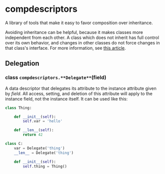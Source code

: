 # compdescriptors

A library of tools that make it easy to favor composition over inheritance.

Avoiding inheritance can be helpful, because it makes classes more independent
from each other. A class which does not inherit has full control over its own
behavior, and changes in other classes do not force changes in that class's
interface. For more information, see [this
article](https://en.wikipedia.org/wiki/Composition_over_inheritance).

## Delegation

### class `compdescriptors.**Delegate**`(field)

A data descriptor that delegates its attribute to the instance attribute given
by *field*. All access, setting, and deletion of this attribute will apply to
the instance field, not the instance itself. It can be used like this:

```python
class Thing:

    def __init__(self):
        self.var = 'hello'

    def __len__(self):
        return 42

class C:
    var = Delegate('thing')
    __len__ = Delegate('thing')

    def __init__(self):
        self.thing = Thing()
```
